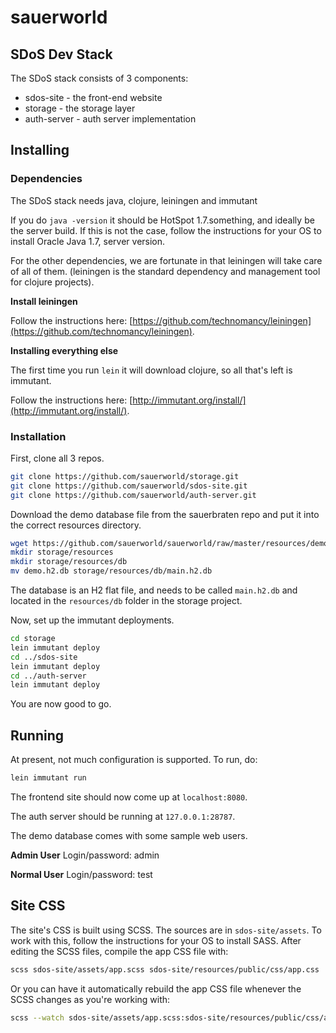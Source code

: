 sauerworld
==========

## SDoS Dev Stack ##

The SDoS stack consists of 3 components:

- sdos-site - the front-end website
- storage - the storage layer
- auth-server - auth server implementation

## Installing ##

### Dependencies ###

The SDoS stack needs java, clojure, leiningen and immutant

If you do `java -version` it should be HotSpot 1.7.something, and
ideally be the server build. If this is not the case, follow the
instructions for your OS to install Oracle Java 1.7, server version.

For the other dependencies, we are fortunate in that leiningen will
take care of all of them. (leiningen is the standard dependency and
management tool for clojure projects).

**Install leiningen**

Follow the instructions here:
[https://github.com/technomancy/leiningen](https://github.com/technomancy/leiningen).

**Installing everything else**

The first time you run `lein` it will download clojure, so all that's
left is immutant.

Follow the instructions here: [http://immutant.org/install/](http://immutant.org/install/).

### Installation ###

First, clone all 3 repos.

```sh
git clone https://github.com/sauerworld/storage.git
git clone https://github.com/sauerworld/sdos-site.git
git clone https://github.com/sauerworld/auth-server.git
```

Download the demo database file from the sauerbraten repo and put it
into the correct resources directory.

```sh
wget https://github.com/sauerworld/sauerworld/raw/master/resources/demo.h2.db
mkdir storage/resources
mkdir storage/resources/db
mv demo.h2.db storage/resources/db/main.h2.db
```

The database is an H2 flat file, and needs to be called `main.h2.db`
and located in the `resources/db` folder in the storage project.

Now, set up the immutant deployments.

```sh
cd storage
lein immutant deploy
cd ../sdos-site
lein immutant deploy
cd ../auth-server
lein immutant deploy
```

You are now good to go.

## Running ##

At present, not much configuration is supported. To run, do:

```sh
lein immutant run
```

The frontend site should now come up at `localhost:8080`.

The auth server should be running at `127.0.0.1:28787`.

The demo database comes with some sample web users.

**Admin User**
Login/password: admin

**Normal User**
Login/password: test

## Site CSS ##

The site's CSS is built using SCSS. The sources are in
`sdos-site/assets`. To work with this, follow the instructions for
your OS to install SASS. After editing the SCSS files, compile the app
CSS file with:

```sh
scss sdos-site/assets/app.scss sdos-site/resources/public/css/app.css
```

Or you can have it automatically rebuild the app CSS file whenever the
SCSS changes as you're working with:

```sh
scss --watch sdos-site/assets/app.scss:sdos-site/resources/public/css/app.css
```
